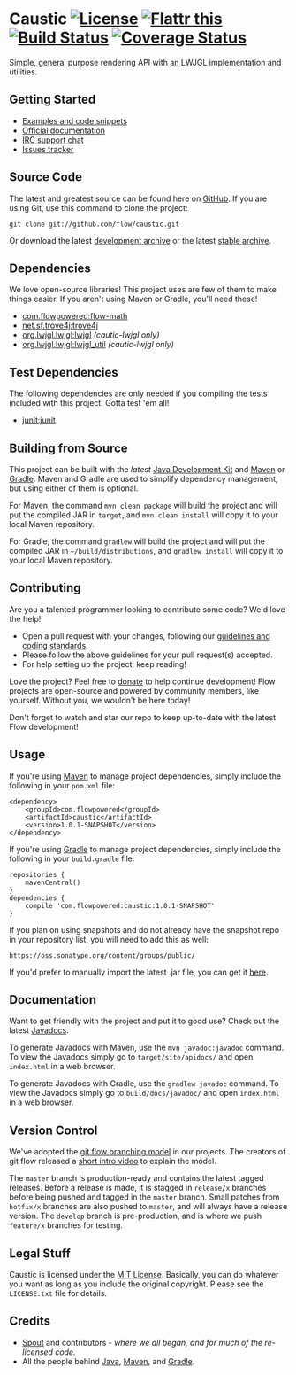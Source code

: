 # Caustic [![License](http://img.shields.io/badge/license-MIT-lightgrey.svg?style=flat)][License] [![Flattr this](http://img.shields.io/badge/flattr-donate-lightgrey.svg?style=flat)][Donate] [![Build Status](http://img.shields.io/travis/flow/caustic/develop.svg?style=flat)](https://travis-ci.org/flow/caustic) [![Coverage Status](http://img.shields.io/coveralls/flow/caustic/develop.svg?style=flat)](https://coveralls.io/r/flow/caustic)

Simple, general purpose rendering API with an LWJGL implementation and utilities.

## Getting Started
* [Examples and code snippets](https://github.com/flow/examples/tree/master/caustic)
* [Official documentation](#documentation)
* [IRC support chat](http://kiwiirc.com/client/irc.esper.net/flow)
* [Issues tracker](https://github.com/flow/caustic/issues)

## Source Code
The latest and greatest source can be found here on [GitHub](https://github.com/flow/caustic). If you are using Git, use this command to clone the project:

    git clone git://github.com/flow/caustic.git

Or download the latest [development archive](https://github.com/flow/caustic/archive/develop.zip) or the latest [stable archive](https://github.com/flow/caustic/archive/master.zip).

## Dependencies
We love open-source libraries! This project uses are few of them to make things easier. If you aren't using Maven or Gradle, you'll need these!
* [com.flowpowered:flow-math](https://oss.sonatype.org/#nexus-search;gav~com.flowpowered~flow-math~~~)
* [net.sf.trove4j:trove4j](https://oss.sonatype.org/#nexus-search;gav~net.sf.trove4j~trove4j~~~)
* [org.lwjgl.lwjgl:lwjgl](https://oss.sonatype.org/#nexus-search;gav~org.lwjgl.lwjgl~lwjgl~~~) _(cautic-lwjgl only)_
* [org.lwjgl.lwjgl:lwjgl_util](https://oss.sonatype.org/#nexus-search;gav~org.lwjgl.lwjgl~lwjgl_util~~~) _(cautic-lwjgl only)_

## Test Dependencies
The following dependencies are only needed if you compiling the tests included with this project. Gotta test 'em all!
* [junit:junit](https://oss.sonatype.org/#nexus-search;gav~junit~junit~~~)

## Building from Source
This project can be built with the _latest_ [Java Development Kit](http://oracle.com/technetwork/java/javase/downloads) and [Maven](https://maven.apache.org/) or [Gradle](https://www.gradle.org/). Maven and Gradle are used to simplify dependency management, but using either of them is optional.

For Maven, the command `mvn clean package` will build the project and will put the compiled JAR in `target`, and `mvn clean install` will copy it to your local Maven repository.

For Gradle, the command `gradlew` will build the project and will put the compiled JAR in `~/build/distributions`, and `gradlew install` will copy it to your local Maven repository.

## Contributing
Are you a talented programmer looking to contribute some code? We'd love the help!

* Open a pull request with your changes, following our [guidelines and coding standards](CONTRIBUTING.md).
* Please follow the above guidelines for your pull request(s) accepted.
* For help setting up the project, keep reading!

Love the project? Feel free to [donate] to help continue development! Flow projects are open-source and powered by community members, like yourself. Without you, we wouldn't be here today!

Don't forget to watch and star our repo to keep up-to-date with the latest Flow development!

## Usage
If you're using [Maven](https://maven.apache.org/download.html) to manage project dependencies, simply include the following in your `pom.xml` file:

    <dependency>
        <groupId>com.flowpowered</groupId>
        <artifactId>caustic</artifactId>
        <version>1.0.1-SNAPSHOT</version>
    </dependency>

If you're using [Gradle](https://www.gradle.org/) to manage project dependencies, simply include the following in your `build.gradle` file:

    repositories {
        mavenCentral()
    }
    dependencies {
        compile 'com.flowpowered:caustic:1.0.1-SNAPSHOT'
    }

If you plan on using snapshots and do not already have the snapshot repo in your repository list, you will need to add this as well:

    https://oss.sonatype.org/content/groups/public/

If you'd prefer to manually import the latest .jar file, you can get it [here](https://github.com/flow/caustic/releases).

## Documentation
Want to get friendly with the project and put it to good use? Check out the latest [Javadocs](https://flowpowered.com/caustic).

To generate Javadocs with Maven, use the `mvn javadoc:javadoc` command. To view the Javadocs simply go to `target/site/apidocs/` and open `index.html` in a web browser.

To generate Javadocs with Gradle, use the `gradlew javadoc` command. To view the Javadocs simply go to `build/docs/javadoc/` and open `index.html` in a web browser.

## Version Control
We've adopted the [git flow branching model](http://nvie.com/posts/a-successful-git-branching-model/) in our projects. The creators of git flow released a [short intro video](http://vimeo.com/16018419) to explain the model.

The `master` branch is production-ready and contains the latest tagged releases. Before a release is made, it is stagged in `release/x` branches before being pushed and tagged in the `master` branch. Small patches from `hotfix/x` branches are also pushed to `master`, and will always have a release version. The `develop` branch is pre-production, and is where we push `feature/x` branches for testing.

## Legal Stuff
Caustic is licensed under the [MIT License][License]. Basically, you can do whatever you want as long as you include the original copyright. Please see the `LICENSE.txt` file for details.

## Credits
* [Spout](https://spout.org/) and contributors - *where we all began, and for much of the re-licensed code.*
* All the people behind [Java](http://www.oracle.com/technetwork/java/index.html), [Maven](https://maven.apache.org/), and [Gradle](https://www.gradle.org/).

[Donate]: https://flattr.com/submit/auto?user_id=spout&url=https://github.com/flow/caustic&title=Caustic&language=Java&tags=github&category=software
[License]: https://tldrlegal.com/l/mit
